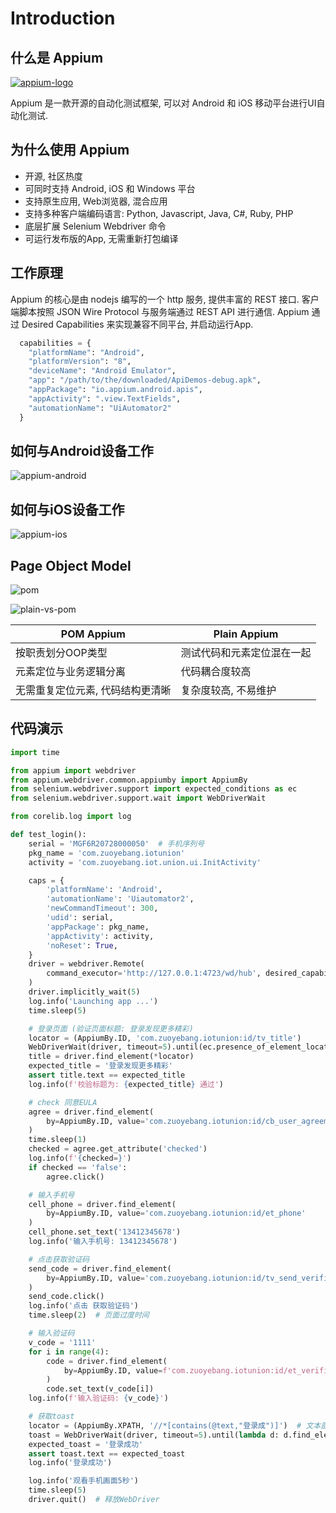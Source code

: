 # Introduction

## 什么是 Appium

[![appium-logo](appium-logo.jpg)][appium]

Appium 是一款开源的自动化测试框架, 可以对 Android 和 iOS 移动平台进行UI自动化测试.

## 为什么使用 Appium

- 开源, 社区热度
- 可同时支持 Android, iOS 和 Windows 平台
- 支持原生应用, Web浏览器, 混合应用
- 支持多种客户端编码语言: Python, Javascript, Java, C#, Ruby, PHP
- 底层扩展 Selenium Webdriver 命令
- 可运行发布版的App, 无需重新打包编译

## 工作原理

Appium 的核心是由 nodejs 编写的一个 http 服务, 提供丰富的 REST 接口.
客户端脚本按照 JSON Wire Protocol 与服务端通过 REST API 进行通信.
Appium 通过 Desired Capabilities 来实现兼容不同平台, 并启动运行App.

``` python
  capabilities = {
    "platformName": "Android",
    "platformVersion": "8",
    "deviceName": "Android Emulator",
    "app": "/path/to/the/downloaded/ApiDemos-debug.apk",
    "appPackage": "io.appium.android.apis",
    "appActivity": ".view.TextFields",
    "automationName": "UiAutomator2"
  }
```

## 如何与Android设备工作

![appium-android](appium-android.jpg)

## 如何与iOS设备工作

![appium-ios](appium-ios.jpg)

## Page Object Model

![pom](pom.jpg)

![plain-vs-pom](plain-vs-pom.png)

| POM Appium                       | Plain Appium               |
| -------------------------------- | -------------------------- |
| 按职责划分OOP类型                | 测试代码和元素定位混在一起 |
| 元素定位与业务逻辑分离           | 代码耦合度较高             |
| 无需重复定位元素, 代码结构更清晰 | 复杂度较高, 不易维护       |

## 代码演示

```python
import time

from appium import webdriver
from appium.webdriver.common.appiumby import AppiumBy
from selenium.webdriver.support import expected_conditions as ec
from selenium.webdriver.support.wait import WebDriverWait

from corelib.log import log

def test_login():
    serial = 'MGF6R20728000050'  # 手机序列号
    pkg_name = 'com.zuoyebang.iotunion'
    activity = 'com.zuoyebang.iot.union.ui.InitActivity'

    caps = {
        'platformName': 'Android',
        'automationName': 'Uiautomator2',
        'newCommandTimeout': 300,
        'udid': serial,
        'appPackage': pkg_name,
        'appActivity': activity,
        'noReset': True,
    }
    driver = webdriver.Remote(
        command_executor='http://127.0.0.1:4723/wd/hub', desired_capabilities=caps
    )
    driver.implicitly_wait(5)
    log.info('Launching app ...')
    time.sleep(5)

    # 登录页面 (验证页面标题: 登录发现更多精彩)
    locator = (AppiumBy.ID, 'com.zuoyebang.iotunion:id/tv_title')
    WebDriverWait(driver, timeout=5).until(ec.presence_of_element_located(locator))
    title = driver.find_element(*locator)
    expected_title = '登录发现更多精彩'
    assert title.text == expected_title
    log.info(f'校验标题为: {expected_title} 通过')

    # check 同意EULA
    agree = driver.find_element(
        by=AppiumBy.ID, value='com.zuoyebang.iotunion:id/cb_user_agreement'
    )
    time.sleep(1)
    checked = agree.get_attribute('checked')
    log.info(f'{checked=}')
    if checked == 'false':
        agree.click()

    # 输入手机号
    cell_phone = driver.find_element(
        by=AppiumBy.ID, value='com.zuoyebang.iotunion:id/et_phone'
    )
    cell_phone.set_text('13412345678')
    log.info('输入手机号: 13412345678')

    # 点击获取验证码
    send_code = driver.find_element(
        by=AppiumBy.ID, value='com.zuoyebang.iotunion:id/tv_send_verification_code'
    )
    send_code.click()
    log.info('点击 获取验证码')
    time.sleep(2)  # 页面过度时间

    # 输入验证码
    v_code = '1111'
    for i in range(4):
        code = driver.find_element(
            by=AppiumBy.ID, value=f'com.zuoyebang.iotunion:id/et_verification_code_{i}'
        )
        code.set_text(v_code[i])
    log.info(f'输入验证码: {v_code}')

    # 获取toast
    locator = (AppiumBy.XPATH, '//*[contains(@text,"登录成")]')  # 文本部分匹配
    toast = WebDriverWait(driver, timeout=5).until(lambda d: d.find_element(*locator))
    expected_toast = '登录成功'
    assert toast.text == expected_toast
    log.info('登录成功')

    log.info('观看手机画面5秒')
    time.sleep(5)
    driver.quit()  # 释放WebDriver
```

[appium]: https://appium.io/
